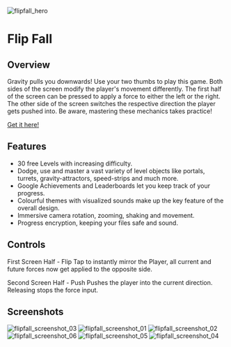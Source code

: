 ![flipfall_hero](https://user-images.githubusercontent.com/1511848/98455011-8e723a00-216b-11eb-8f43-c98afe361c00.jpg)

# Flip Fall
## Overview
Gravity pulls you downwards! Use your two thumbs to play this game. Both sides of the screen modify the player's movement differently.
The first half of the screen can be pressed to apply a force to either the left or the right.
The other side of the screen switches the respective direction the player gets pushed into.
Be aware, mastering these mechanics takes practice!

[Get it here!](https://play.google.com/store/apps/details?id=com.florianwolf.flipfall)

## Features
* 30 free Levels with increasing difficulty.
* Dodge, use and master a vast variety of level objects like portals, turrets, gravity-attractors, speed-strips and much more.
* Google Achievements and Leaderboards let you keep track of your progress.
* Colourful themes with visualized sounds make up the key feature of the overall design.
* Immersive camera rotation, zooming, shaking and movement.
* Progress encryption, keeping your files safe and sound.

## Controls
First Screen Half - Flip
Tap to instantly mirror the Player, all current and future forces now get applied to the opposite side.

Second Screen Half  - Push
Pushes the player into the current direction. Releasing stops the force input.

## Screenshots
![flipfall_screenshot_03](https://user-images.githubusercontent.com/1511848/98455107-8961ba80-216c-11eb-8db3-c1d170ac15f1.jpg)
![flipfall_screenshot_01](https://user-images.githubusercontent.com/1511848/98455109-8ebf0500-216c-11eb-8ef4-d64e1ba5f0ef.jpg)
![flipfall_screenshot_02](https://user-images.githubusercontent.com/1511848/98455121-a39b9880-216c-11eb-9739-e476ddd21c8a.jpg)
![flipfall_screenshot_06](https://user-images.githubusercontent.com/1511848/98455110-91b9f580-216c-11eb-9b7b-f271eb5171af.jpg)
![flipfall_screenshot_05](https://user-images.githubusercontent.com/1511848/98455112-9383b900-216c-11eb-9bfe-a21666e7bb89.jpg)
![flipfall_screenshot_04](https://user-images.githubusercontent.com/1511848/98455120-9f6f7b00-216c-11eb-8b28-8fbe323c5849.jpg)
